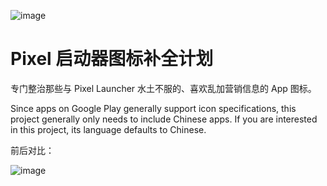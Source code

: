 ![image](https://github.com/elliana-wt/Pixel-Launcher-Icons/blob/main/otherimg/githubbanner.png)

# Pixel 启动器图标补全计划

专门整治那些与 Pixel Launcher 水土不服的、喜欢乱加营销信息的 App 图标。

Since apps on Google Play generally support icon specifications, this project generally only needs to include Chinese apps. If you are interested in this project, its language defaults to Chinese.

前后对比：

![image](https://github.com/elliana-wt/Pixel-Launcher-Icons/blob/main/otherimg/launcher.jpg)
